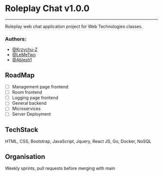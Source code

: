 # Roleplay Chat v1.0.0
---------------------
Roleplay web chat application project for Web Technologies classes.

### Authors:
- [@Krzychu-Z](https://github.com/Krzychu-Z)
- [@LeMeTwo](https://github.com/LeMeTwo)
- [@Ablesh1](https://github.com/Ablesh1)

## RoadMap
- [ ] Management page frontend
- [ ] Room frontend
- [ ] Logging page frontend
- [ ] General backend
- [ ] Microservices
- [ ] Server Deployment

## TechStack
HTML, CSS, Bootstrap, JavaScript, Jquery, React JS, Go, Docker, NoSQL

## Organisation
Weekly sprints, pull requests before merging with main